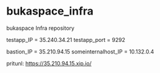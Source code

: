 # bukaspace_infra
bukaspace Infra repository

testapp_IP = 35.240.34.21 testapp_port = 9292 

bastion_IP = 35.210.94.15 
someinternalhost_IP = 10.132.0.4

pritunl: https://35.210.94.15.xip.io/
